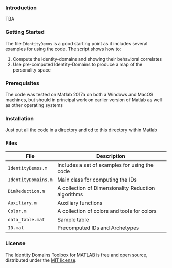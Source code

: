 ### Introduction

TBA

### Getting Started

The file `IdentityDemos` is a good starting point as it includes several examples for using the code. The script shows how to:
1. Compute the identity-domains and showing their behavioral correlates
2. Use pre-computed Identity-Domains to produce a map of the personality space

### Prerequisites

The code was tested on Matlab 2017a on both a Windows and MacOS machines, but should in principal work on earlier version of Matlab as well as other operating systems

### Installation

Just put all the code in a directory and cd to this directory within Matlab

### Files

File | Description 
-----|------------
`IdentityDemos.m` |	Includes a set of examples for using the code
`IdentityDomains.m` |	Main class for computing the IDs
`DimReduction.m`	|	A collection of Dimensionality Reduction algorithms
`Auxiliary.m`	|	Auxiliary functions
`Color.m`		|	A collection of colors and tools for colors
`data_table.mat`	|	Sample table
`ID.mat`		|	Precomputed IDs and Archetypes

### License

The Identity Domains Toolbox for MATLAB is free and open source, distributed under the [MIT license](https://opensource.org/licenses/MIT).

